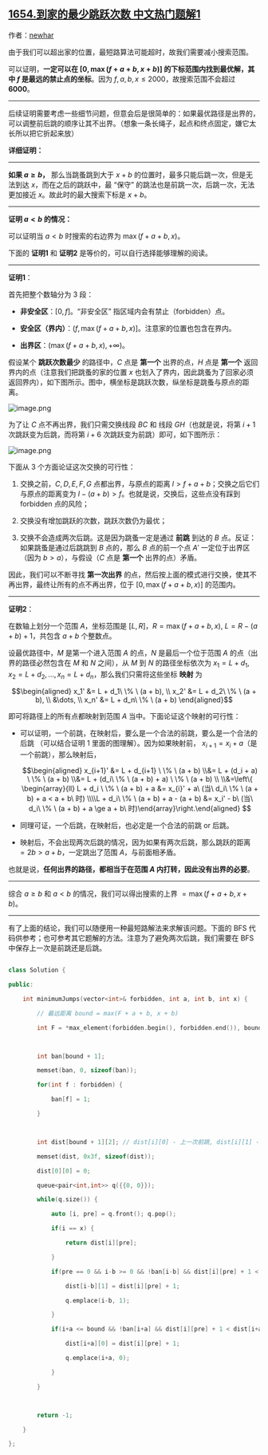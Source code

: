 ## [1654.到家的最少跳跃次数 中文热门题解1](https://leetcode.cn/problems/minimum-jumps-to-reach-home/solutions/100000/dao-jia-de-zui-shao-tiao-yue-ci-shu-zui-duan-lu-zh)

作者：[newhar](https://leetcode.cn/u/newhar)


由于我们可以超出家的位置，最短路算法可能超时，故我们需要减小搜索范围。
可以证明，**一定可以在 $[0,\max(f + a + b, x + b)]$ 的下标范围内找到最优解，其中 $f$ 是最远的禁止点的坐标**。因为 $f,a,b,x \leq 2000$，故搜索范围不会超过 **6000**。
***

后续证明需要考虑一些细节问题，但意会后是很简单的：如果最优路径是出界的，可以调整前后跳的顺序让其不出界。（想象一条长绳子，起点和终点固定，嫌它太长所以把它折起来放）

**详细证明：**
***
**如果 $a\geq b$，** 那么当跳蚤跳到大于 $x + b$ 的位置时，最多只能后跳一次，但是无法到达 $x$，而在之后的跳跃中，最 “保守” 的跳法也是前跳一次，后跳一次，无法更加接近 $x$。故此时的最大搜索下标是 $x + b$。
***
**证明 $a< b$ 的情况：** 
可以证明当 $a < b$ 时搜索的右边界为 $\max(f + a + b, x)$。

下面的 **证明1** 和 **证明2** 是等价的，可以自行选择能够理解的阅读。
***
**证明1**：

首先把整个数轴分为 $3$ 段：
- **非安全区**：$[0,f]$。“非安全区” 指区域内会有禁止（forbidden）点。
- **安全区（界内）**：$(f,\max(f+a+b, x)]$。注意家的位置也包含在界内。
- **出界区**：$(\max(f+a+b, x),+\infty)$。


假设某个 **跳跃次数最少** 的路径中，$C$ 点是 **第一个** 出界的点，$H$ 点是 **第一个** 返回界内的点（注意我们把跳蚤的家的位置 $x$ 也划入了界内，因此跳蚤为了回家必须返回界内），如下图所示。图中，横坐标是跳跃次数，纵坐标是跳蚤与原点的距离。

![image.png](https://pic.leetcode-cn.com/1644678858-RzQqOj-image.png)

为了让 $C$ 点不再出界，我们只需交换线段 $BC$ 和 线段 $GH$（也就是说，将第 $i + 1$ 次跳跃变为后跳，而将第 $i + 6$ 次跳跃变为前跳）即可，如下图所示：

![image.png](https://pic.leetcode-cn.com/1644679382-RhIkpL-image.png)

下面从 $3$ 个方面论证这次交换的可行性：
1. 交换之前，$C,D,E,F,G$ 点都出界，与原点的距离 $l \gt f + a + b$；交换之后它们与原点的距离变为 $l - (a + b) \gt f$。也就是说，交换后，这些点没有踩到 forbidden 点的风险；
1. 交换没有增加跳跃的次数，跳跃次数仍为最优；
1. 交换不会造成两次后跳。这是因为跳蚤一定是通过 **前跳** 到达的 $B$ 点。反证：如果跳蚤是通过后跳跳到 $B$ 点的，那么 $B$ 点的前一个点 $A'$ 一定位于出界区（因为 $b > a$），与假设（$C$ 点是 **第一个** 出界的点）矛盾。

因此，我们可以不断寻找 **第一次出界** 的点，然后按上面的模式进行交换，使其不再出界，最终让所有的点不再出界，位于 $[0, \max(f + a + b, x)]$ 的范围内。

***
**证明2**：

在数轴上划分一个范围 $A$，坐标范围是 $[L, R]$，$R = \max(f + a + b, x),\ L = R - (a + b) + 1$，共包含 $a + b$ 个整数点。
设最优路径中，$M$ 是第一个进入范围 $A$ 的点，$N$ 是最后一个位于范围 $A$ 的点（出界的路径必然包含在 $M$ 和 $N$ 之间），从 $M$ 到 $N$ 的路径坐标依次为 $x_1 = L + d_1, x_2 = L + d_2, \dots, x_n = L + d_n$，那么我们只需将这些坐标 **映射** 为
$$\begin{aligned} x_1' &= L + d_1\  \% \  (a + b), \\ x_2' &= L + d_2\ \% \ (a + b), \\ &\dots, \\ x_n' &= L + d_n\ \% \ (a + b) \end{aligned}$$
即可将路径上的所有点都映射到范围 $A$ 当中。下面论证这个映射的可行性：

- 可以证明，一个前跳，在映射后，要么是一个合法的前跳，要么是一个合法的后跳 （可以结合证明 1 里面的图理解）。因为如果映射前， $x_{i+1} = x_i + a$（是一个前跳），那么映射后，
  $$\begin{aligned} x_{i+1}' &= L + d_{i+1} \ \% \ (a + b) \\&= L + (d_i + a) \ \% \ (a + b) \\&= L + (d_i\ \% \ (a + b) + a) \ \% \ (a + b) \\ \\&=\left\{ \begin{array}{ll} L + d_i \ \% \ (a + b) + a &= x_{i}' + a\ (当\ d_i\ \% \ (a + b) + a < a + b\ 时) \\\\L + d_i\ \% \ (a + b) + a - (a + b) &= x_i' - b\ (当\ d_i\ \% \ (a + b) + a \ge a + b\ 时)\end{array}\right.\end{aligned} $$

- 同理可证，一个后跳，在映射后，也必定是一个合法的前跳 or 后跳。
- 映射后，不会出现两次后跳的情况，因为如果有两次后跳，那么跳跃的距离 $= 2b > a + b$，一定跳出了范围 $A$，与前面相矛盾。

也就是说，**任何出界的路径，都相当于在范围 $A$ 内打转，因此没有出界的必要**。
***
综合 $a \ge b$ 和 $a < b$ 的情况，我们可以得出搜索的上界 $= \max(f + a + b, x + b)$。
***
有了上面的结论，我们可以随便用一种最短路解法来求解该问题。下面的 BFS 代码供参考；也可参考其它题解的方法。注意为了避免两次后跳，我们需要在 BFS 中保存上一次是前跳还是后跳。
```c++
class Solution {
public:
    int minimumJumps(vector<int>& forbidden, int a, int b, int x) {
        // 最远距离 bound = max(F + a + b, x + b)
        int F = *max_element(forbidden.begin(), forbidden.end()), bound = max(F + a + b, x + b);

        int ban[bound + 1];
        memset(ban, 0, sizeof(ban));
        for(int f : forbidden) {
            ban[f] = 1;
        }

        int dist[bound + 1][2]; // dist[i][0] - 上一次前跳, dist[i][1] - 上一次后跳
        memset(dist, 0x3f, sizeof(dist));
        dist[0][0] = 0;
        queue<pair<int,int>> q({{0, 0}});
        while(q.size()) {
            auto [i, pre] = q.front(); q.pop();
            if(i == x) {
                return dist[i][pre];
            }
            if(pre == 0 && i-b >= 0 && !ban[i-b] && dist[i][pre] + 1 < dist[i-b][1]) {
                dist[i-b][1] = dist[i][pre] + 1;
                q.emplace(i-b, 1);
            }
            if(i+a <= bound && !ban[i+a] && dist[i][pre] + 1 < dist[i+a][0]) {
                dist[i+a][0] = dist[i][pre] + 1;
                q.emplace(i+a, 0);
            }
        }

        return -1;
    }
};
```